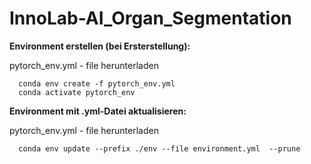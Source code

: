 # InnoLab-AI_Organ_Segmentation

**Environment erstellen (bei Ersterstellung):**
  
   pytorch_env.yml - file herunterladen
  
```
  conda env create -f pytorch_env.yml
  conda activate pytorch_env
```

**Environment mit .yml-Datei aktualisieren:**

   pytorch_env.yml - file herunterladen
  
```
  conda env update --prefix ./env --file environment.yml  --prune 
```
